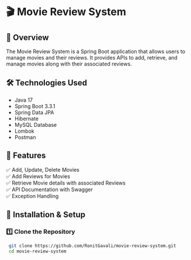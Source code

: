 # 🎬 Movie Review System

## 📌 Overview
The Movie Review System is a Spring Boot application that allows users to manage movies and their reviews. It provides APIs to add, retrieve, and manage movies along with their associated reviews.

## 🛠️ Technologies Used
- Java 17
- Spring Boot 3.3.1
- Spring Data JPA
- Hibernate
- MySQL Database
- Lombok
- Postman


## 🚀 Features
✅ Add, Update, Delete Movies  
✅ Add Reviews for Movies  
✅ Retrieve Movie details with associated Reviews  
✅ API Documentation with Swagger  
✅ Exception Handling  

## 📌 Installation & Setup

### 1️⃣ Clone the Repository

```sh
 git clone https://github.com/RonitGavali/movie-review-system.git
 cd movie-review-system



